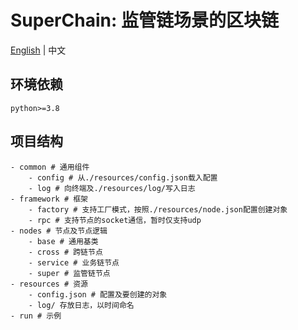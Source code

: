 # SuperChain: 监管链场景的区块链
[English](README_en.md) | 中文
## 环境依赖
```
python>=3.8
```
## 项目结构
```
- common # 通用组件
    - config # 从./resources/config.json载入配置
    - log # 向终端及./resources/log/写入日志
- framework # 框架
    - factory # 支持工厂模式，按照./resources/node.json配置创建对象
    - rpc # 支持节点的socket通信，暂时仅支持udp
- nodes # 节点及节点逻辑
    - base # 通用基类
    - cross # 跨链节点
    - service # 业务链节点
    - super # 监管链节点
- resources # 资源
    - config.json # 配置及要创建的对象
    - log/ 存放日志，以时间命名
- run # 示例
```